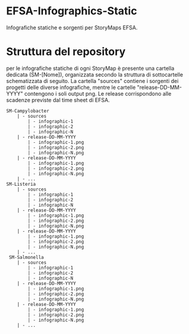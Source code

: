 # EFSA-Infographics-Static
Infografiche statiche e sorgenti per StoryMaps EFSA.

# Struttura del repository

per le infografiche statiche di ogni StoryMap è presente una cartella dedicata (SM-[Nome]), organizzata secondo la struttura di sottocartelle schematizzata di seguito. 
La cartella "sources" contiene i sorgenti dei progetti delle diverse infografiche, mentre le cartelle "release-DD-MM-YYYY" contengono i soli output png. Le release corrispondono alle scadenze previste dal time sheet di EFSA.

```
SM-Campylobacter
    | - sources
        | - infographic-1
        | - infographic-2
        | - infographic-N
    | - release-DD-MM-YYYY
        | - infographic-1.png
        | - infographic-2.png
        | - infographic-N.png
    | - release-DD-MM-YYYY
        | - infographic-1.png
        | - infographic-2.png
        | - infographic-N.png
    | - ...
SM-Listeria
    | - sources
        | - infographic-1
        | - infographic-2
        | - infographic-N
    | - release-DD-MM-YYYY
        | - infographic-1.png
        | - infographic-2.png
        | - infographic-N.png
    | - release-DD-MM-YYYY
        | - infographic-1.png
        | - infographic-2.png
        | - infographic-N.png
    | - ...
 SM-Salmonella
    | - sources
        | - infographic-1
        | - infographic-2
        | - infographic-N
    | - release-DD-MM-YYYY
        | - infographic-1.png
        | - infographic-2.png
        | - infographic-N.png
    | - release-DD-MM-YYYY
        | - infographic-1.png
        | - infographic-2.png
        | - infographic-N.png
    | - ...
```
